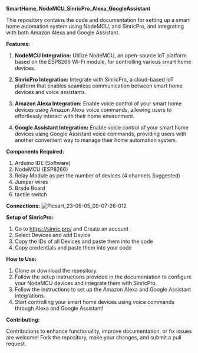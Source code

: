 **SmartHome_NodeMCU_SinricPro_Alexa_GoogleAssistant**

This repository contains the code and documentation for setting up a smart home automation system using NodeMCU, and SinricPro, and integrating with both Amazon Alexa and Google Assistant.

**Features:**

1. **NodeMCU Integration:** Utilize NodeMCU, an open-source IoT platform based on the ESP8266 Wi-Fi module, for controlling various smart home devices.
   
2. **SinricPro Integration:** Integrate with SinricPro, a cloud-based IoT platform that enables seamless communication between smart home devices and voice assistants.

3. **Amazon Alexa Integration:** Enable voice control of your smart home devices using Amazon Alexa voice commands, allowing users to effortlessly interact with their home environment.

4. **Google Assistant Integration:** Enable voice control of your smart home devices using Google Assistant voice commands, providing users with another convenient way to manage their home automation system.

**Components Required:**
1. Arduino IDE (Software)
2. NodeMCU (ESP8266)
3. Relay Module as per the number of devices (4 channels Suggested)
4. Jumper wires
5. Brade Board
6. tactile switch

**Connections:**
![Picsart_23-05-05_09-07-26-012](https://github.com/sspabhishek/SmartHome_NodeMCU_SinricPro_Alexa_GoogleAssistant/assets/109017204/f2c5828e-87b1-4083-92db-6b3c2c935a3b)

**Setup of SinricPro:**
1. Go to https://sinric.pro/ and Create an account
2. Select Devices and add Device
3. Copy the IDs of all Devices and paste them into the code
4. Copy credentials and paste them into your code
   
**How to Use:**

1. Clone or download the repository.
2. Follow the setup instructions provided in the documentation to configure your NodeMCU devices and integrate them with SinricPro.
3. Follow the instructions to set up the Amazon Alexa and Google Assistant integrations.
4. Start controlling your smart home devices using voice commands through Alexa and Google Assistant!

**Contributing:**

Contributions to enhance functionality, improve documentation, or fix issues are welcome! Fork the repository, make your changes, and submit a pull request.
